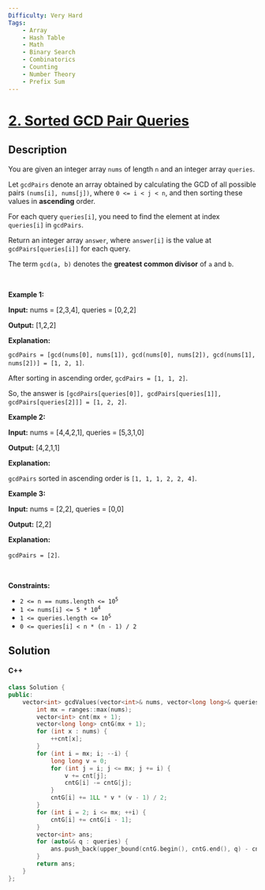 ```yaml
---
Difficulty: Very Hard
Tags:
    - Array
    - Hash Table
    - Math
    - Binary Search
    - Combinatorics
    - Counting
    - Number Theory
    - Prefix Sum
---
```


<!-- problem:start -->

# [2. Sorted GCD Pair Queries](https://leetcode.com/problems/sorted-gcd-pair-queries)


## Description

<!-- description:start -->

<p>You are given an integer array <code>nums</code> of length <code>n</code> and an integer array <code>queries</code>.</p>

<p>Let <code>gcdPairs</code> denote an array obtained by calculating the <span data-keyword="gcd-function">GCD</span> of all possible pairs <code>(nums[i], nums[j])</code>, where <code>0 &lt;= i &lt; j &lt; n</code>, and then sorting these values in <strong>ascending</strong> order.</p>

<p>For each query <code>queries[i]</code>, you need to find the element at index <code>queries[i]</code> in <code>gcdPairs</code>.</p>

<p>Return an integer array <code>answer</code>, where <code>answer[i]</code> is the value at <code>gcdPairs[queries[i]]</code> for each query.</p>

<p>The term <code>gcd(a, b)</code> denotes the <strong>greatest common divisor</strong> of <code>a</code> and <code>b</code>.</p>

<p>&nbsp;</p>
<p><strong class="example">Example 1:</strong></p>

<div class="example-block">
<p><strong>Input:</strong> <span class="example-io">nums = [2,3,4], queries = [0,2,2]</span></p>

<p><strong>Output:</strong> <span class="example-io">[1,2,2]</span></p>

<p><strong>Explanation:</strong></p>

<p><code>gcdPairs = [gcd(nums[0], nums[1]), gcd(nums[0], nums[2]), gcd(nums[1], nums[2])] = [1, 2, 1]</code>.</p>

<p>After sorting in ascending order, <code>gcdPairs = [1, 1, 2]</code>.</p>

<p>So, the answer is <code>[gcdPairs[queries[0]], gcdPairs[queries[1]], gcdPairs[queries[2]]] = [1, 2, 2]</code>.</p>
</div>

<p><strong class="example">Example 2:</strong></p>

<div class="example-block">
<p><strong>Input:</strong> <span class="example-io">nums = [4,4,2,1], queries = [5,3,1,0]</span></p>

<p><strong>Output:</strong> <span class="example-io">[4,2,1,1]</span></p>

<p><strong>Explanation:</strong></p>

<p><code>gcdPairs</code> sorted in ascending order is <code>[1, 1, 1, 2, 2, 4]</code>.</p>
</div>

<p><strong class="example">Example 3:</strong></p>

<div class="example-block">
<p><strong>Input:</strong> <span class="example-io">nums = [2,2], queries = [0,0]</span></p>

<p><strong>Output:</strong> <span class="example-io">[2,2]</span></p>

<p><strong>Explanation:</strong></p>

<p><code>gcdPairs = [2]</code>.</p>
</div>

<p>&nbsp;</p>
<p><strong>Constraints:</strong></p>

<ul>
	<li><code>2 &lt;= n == nums.length &lt;= 10<sup>5</sup></code></li>
	<li><code>1 &lt;= nums[i] &lt;= 5 * 10<sup>4</sup></code></li>
	<li><code>1 &lt;= queries.length &lt;= 10<sup>5</sup></code></li>
	<li><code>0 &lt;= queries[i] &lt; n * (n - 1) / 2</code></li>
</ul>

<!-- description:end -->

## Solution

<!-- solution:start -->
#### C++

```cpp
class Solution {
public:
    vector<int> gcdValues(vector<int>& nums, vector<long long>& queries) {
        int mx = ranges::max(nums);
        vector<int> cnt(mx + 1);
        vector<long long> cntG(mx + 1);
        for (int x : nums) {
            ++cnt[x];
        }
        for (int i = mx; i; --i) {
            long long v = 0;
            for (int j = i; j <= mx; j += i) {
                v += cnt[j];
                cntG[i] -= cntG[j];
            }
            cntG[i] += 1LL * v * (v - 1) / 2;
        }
        for (int i = 2; i <= mx; ++i) {
            cntG[i] += cntG[i - 1];
        }
        vector<int> ans;
        for (auto&& q : queries) {
            ans.push_back(upper_bound(cntG.begin(), cntG.end(), q) - cntG.begin());
        }
        return ans;
    }
};
```



<!-- tabs:end -->

<!-- solution:end -->

<!-- problem:end -->
